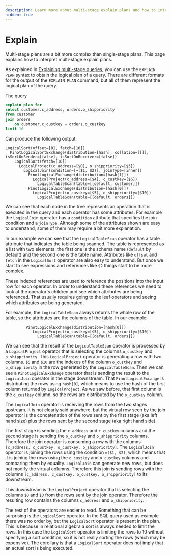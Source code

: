 ```yaml
---
description: Learn more about multi-stage explain plans and how to interpret them.
hidden: true
---
```


# Explain

Multi-stage plans are a bit more complex than single-stage plans. This page explains how to interpret multi-stage explain plans.

As explained in [Explaining multi-stage queries](../query-syntax/explain-plan-multi-stage.md), you can use the `EXPLAIN PLAN` syntax to obtain the logical plan of a query. There are different formats for the output of the `EXPLAIN PLAN` command, but all of them represent the logical plan of the query.

The query

```sql
explain plan for
select customer.c_address, orders.o_shippriority
from customer
join orders
    on customer.c_custkey = orders.o_custkey
limit 10
```

Can produce the following output:

```
LogicalSort(offset=[0], fetch=[10])
  PinotLogicalSortExchange(distribution=[hash], collation=[[]], isSortOnSender=[false], isSortOnReceiver=[false])
    LogicalSort(fetch=[10])
      LogicalProject(c_address=[$0], o_shippriority=[$3])
        LogicalJoin(condition=[=($1, $2)], joinType=[inner])
          PinotLogicalExchange(distribution=[hash[1]])
            LogicalProject(c_address=[$4], c_custkey=[$6])
              LogicalTableScan(table=[[default, customer]])
          PinotLogicalExchange(distribution=[hash[0]])
            LogicalProject(o_custkey=[$5], o_shippriority=[$10])
              LogicalTableScan(table=[[default, orders]])
```

We can see that each node in the tree represents an operation that is executed in the query and each operator has some attributes. For example the `LogicalJoin` operator has a `condition` attribute that specifies the join condition and a `joinType`. Although some of the attributes shown are easy to understand, some of them may require a bit more explanation.

In our example we can see that the `LogicalTableScan` operator has a table attribute that indicates the table being scanned. The table is represented as a list with two elements: the first one is the schema name (`default` by default) and the second one is the table name. Attributes like `offset` and `fetch` in the `LogicalSort` operator are also easy to understand. But once we start to see expressions and references like `$2` things start to be more complex.

These indexed references are used to reference the positions into the input row for each operator. In order to understand these references we need to look at the operator's children and see which attributes are being referenced. That usually requires going to the leaf operators and seeing which attributes are being generated.

For example, the `LogicalTableScan` always returns the whole row of the table, so the attributes are the columns of the table. In our example:

```
         PinotLogicalExchange(distribution=[hash[0]])
            LogicalProject(o_custkey=[$5], o_shippriority=[$10])
              LogicalTableScan(table=[[default, orders]])
```

We can see that the result of the `LogicalTableScan` operator is processed by a `LogicalProject` operator that is selecting the columns `o_custkey` and `o_shippriority`. This `LogicalProject` operator is generating a row with two columns. `$5` and `$10` are the indexes of the column `o_custkey` and `o_shippriority` in the row generated by the `LogicalTableScan`. Then we can see a `PinotLogicalExchange` operator that is sending the result to the `LogicalJoin` operator in the stage downstream. That `PinotLogicalExcange` is distributing the rows using `hash[0]`, which means to use the hash of the first column returned by `LogicalProject`. As we saw before, that first column is the `o_custkey` column, so the rows are distributed by the `o_custkey` column.

The `LogicalJoin` operator is receiving the rows from the two stages upstream. It is not clearly said anywhere, but the virtual row seen by the join operator is the concatenation of the rows sent by the first stage (aka left hand size) plus the rows sent by the second stage (aka right hand side).

The first stage is sending the `c_address` and `c_custkey` columns and the second stage is sending the `o_custkey` and `o_shippriority` columns. Therefore the join operator is consuming a row with the columns `[c_address, c_custkey, o_custkey, o_shippriority]`. The `LogicalJoin` operator is joining the rows using the condition `=($1, $2)`, which means that it is joining the rows using the `c_custkey` and `o_custkey` columns and comparing them by equality. `LogicalJoin` can generate new rows, but does not modify the virtual columns. Therefore this join is sending rows with the columns `[c_address, c_custkey, o_custkey, o_shippriority]` to its downstream.

This downstream is the `LogicalProject` operator that is selecting the columns `$0` and `$3` from the rows sent by the join operator. Therefore the resulting row contains the columns `c_address` and `o_shippriority`.

The rest of the operators are easier to read. Something that can be surprising is the `LogicalSort` operator. In the SQL query used as example there was no order by, but the `LogicalSort` operator is present in the plan. This is because in relational algebra a sort is always needed to limit the rows. In this case the `LogicalSort` operator is limiting the rows to 10 without specifying a sort condition, so it is not really sorting the rows (which may be expensive). The corollary is that a `LogicalSort` operator does not imply that an actual sort is being executed.
